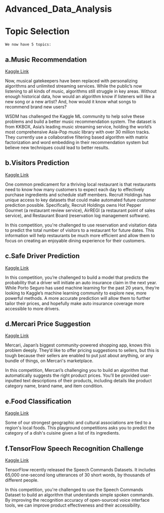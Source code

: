 Advanced_Data_Analysis
======================

# Topic Selection

    We now have 5 topics:

## a.Music Recommendation
[Kaggle Link](https://www.kaggle.com/c/kkbox-music-recommendation-challenge)

Now, musical gatekeepers have been replaced with personalizing algorithms and unlimited streaming services. While the public’s now listening to all kinds of music, algorithms still struggle in key areas. Without enough historical data, how would an algorithm know if listeners will like a new song or a new artist? And, how would it know what songs to recommend brand new users?

WSDM has challenged the Kaggle ML community to help solve these problems and build a better music recommendation system. The dataset is from KKBOX, Asia’s leading music streaming service, holding the world’s most comprehensive Asia-Pop music library with over 30 million tracks. They currently use a collaborative filtering based algorithm with matrix factorization and word embedding in their recommendation system but believe new techniques could lead to better results.

## b.Visitors Prediction
[Kaggle Link](https://www.kaggle.com/c/recruit-restaurant-visitor-forecasting)

One common predicament for a thriving local restaurant is that restaurants need to know how many customers to expect each day to effectively purchase ingredients and schedule staff members. Recruit Holdings has unique access to key datasets that could make automated future customer prediction possible. Specifically, Recruit Holdings owns Hot Pepper Gourmet (a restaurant review service), AirREGI (a restaurant point of sales service), and Restaurant Board (reservation log management software).

In this competition, you're challenged to use reservation and visitation data to predict the total number of visitors to a restaurant for future dates. This information will help restaurants be much more efficient and allow them to focus on creating an enjoyable dining experience for their customers.

## c.Safe Driver Prediction
[Kaggle Link](https://www.kaggle.com/c/porto-seguro-safe-driver-prediction)

In this competition, you’re challenged to build a model that predicts the probability that a driver will initiate an auto insurance claim in the next year. While Porto Seguro has used machine learning for the past 20 years, they’re looking to Kaggle’s machine learning community to explore new, more powerful methods. A more accurate prediction will allow them to further tailor their prices, and hopefully make auto insurance coverage more accessible to more drivers.

## d.Mercari Price Suggestion
[Kaggle Link](https://www.kaggle.com/c/mercari-price-suggestion-challenge)

Mercari, Japan’s biggest community-powered shopping app, knows this problem deeply. They’d like to offer pricing suggestions to sellers, but this is tough because their sellers are enabled to put just about anything, or any bundle of things, on Mercari's marketplace.

In this competition, Mercari’s challenging you to build an algorithm that automatically suggests the right product prices. You’ll be provided user-inputted text descriptions of their products, including details like product category name, brand name, and item condition.

## e.Food Classification
[Kaggle Link](https://www.kaggle.com/c/whats-cooking-kernels-only)

Some of our strongest geographic and cultural associations are tied to a region's local foods. This playground competitions asks you to predict the category of a dish's cuisine given a list of its ingredients. 


## f.TensorFlow Speech Recognition Challenge
[Kaggle Link](https://www.kaggle.com/c/tensorflow-speech-recognition-challenge)

TensorFlow recently released the Speech Commands Datasets. It includes 65,000 one-second long utterances of 30 short words, by thousands of different people. 

In this competition, you're challenged to use the Speech Commands Dataset to build an algorithm that understands simple spoken commands. By improving the recognition accuracy of open-sourced voice interface tools, we can improve product effectiveness and their accessibility.
